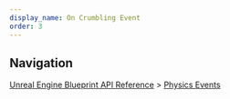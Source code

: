 ```yaml
---
display_name: On Crumbling Event
order: 3
---
```

## Navigation

[Unreal Engine Blueprint API Reference](https://dev.epicgames.com/documentation/en-us/unreal-engine/BlueprintAPI) > [Physics Events](https://dev.epicgames.com/documentation/en-us/unreal-engine/BlueprintAPI/PhysicsEvents)
